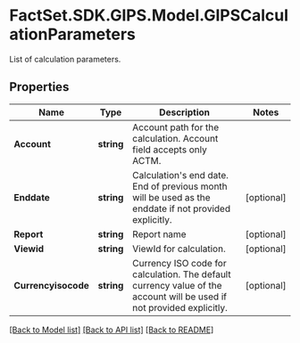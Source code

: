# FactSet.SDK.GIPS.Model.GIPSCalculationParameters
List of calculation parameters.

## Properties

Name | Type | Description | Notes
------------ | ------------- | ------------- | -------------
**Account** | **string** | Account path for the calculation. Account field accepts only ACTM. | 
**Enddate** | **string** | Calculation&#39;s end date. End of previous month will be used as the enddate if not provided explicitly. | [optional] 
**Report** | **string** | Report name | [optional] 
**Viewid** | **string** | ViewId for calculation. | [optional] 
**Currencyisocode** | **string** | Currency ISO code for calculation. The default currency value of the account will be used if not provided explicitly. | [optional] 

[[Back to Model list]](../README.md#documentation-for-models) [[Back to API list]](../README.md#documentation-for-api-endpoints) [[Back to README]](../README.md)

